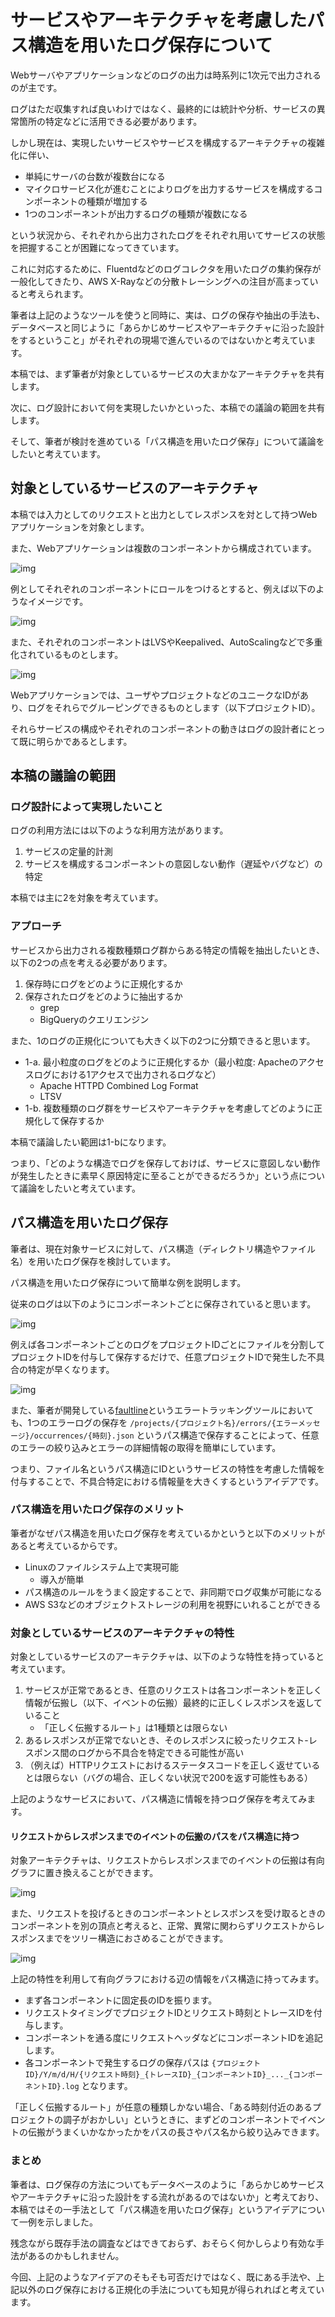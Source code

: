 # サービスやアーキテクチャを考慮したパス構造を用いたログ保存について

Webサーバやアプリケーションなどのログの出力は時系列に1次元で出力されるのが主です。

ログはただ収集すれば良いわけではなく、最終的には統計や分析、サービスの異常箇所の特定などに活用できる必要があります。

しかし現在は、実現したいサービスやサービスを構成するアーキテクチャの複雑化に伴い、

- 単純にサーバの台数が複数台になる
- マイクロサービス化が進むことによりログを出力するサービスを構成するコンポーネントの種類が増加する
- 1つのコンポーネントが出力するログの種類が複数になる

という状況から、それぞれから出力されたログをそれぞれ用いてサービスの状態を把握することが困難になってきています。

これに対応するために、Fluentdなどのログコレクタを用いたログの集約保存が一般化してきたり、AWS X-Rayなどの分散トレーシングへの注目が高まっていると考えられます。

筆者は上記のようなツールを使うと同時に、実は、ログの保存や抽出の手法も、データベースと同じように「あらかじめサービスやアーキテクチャに沿った設計をするということ」がそれぞれの現場で進んでいるのではないかと考えています。

本稿では、まず筆者が対象としているサービスの大まかなアーキテクチャを共有します。

次に、ログ設計において何を実現したいかといった、本稿での議論の範囲を共有します。

そして、筆者が検討を進めている「パス構造を用いたログ保存」について議論をしたいと考えています。

## 対象としているサービスのアーキテクチャ

本稿では入力としてのリクエストと出力としてレスポンスを対として持つWebアプリケーションを対象とします。

また、Webアプリケーションは複数のコンポーネントから構成されています。

![img](arch1.png)

例としてそれぞれのコンポーネントにロールをつけるとすると、例えば以下のようなイメージです。

![img](arch2.png)

また、それぞれのコンポーネントはLVSやKeepalived、AutoScalingなどで多重化されているものとします。

![img](arch3.png)

Webアプリケーションでは、ユーザやプロジェクトなどのユニークなIDがあり、ログをそれらでグルーピングできるものとします（以下プロジェクトID）。

それらサービスの構成やそれぞれのコンポーネントの動きはログの設計者にとって既に明らかであるとします。

## 本稿の議論の範囲

### ログ設計によって実現したいこと

ログの利用方法には以下のような利用方法があります。

1. サービスの定量的計測
2. サービスを構成するコンポーネントの意図しない動作（遅延やバグなど）の特定

本稿では主に2を対象を考えています。

### アプローチ

サービスから出力される複数種類ログ群からある特定の情報を抽出したいとき、以下の2つの点を考える必要があります。

1. 保存時にログをどのように正規化するか
2. 保存されたログをどのように抽出するか
	- grep
    - BigQueryのクエリエンジン

また、1のログの正規化についても大きく以下の2つに分類できると思います。

- 1-a. 最小粒度のログをどのように正規化するか（最小粒度:  Apacheのアクセスログにおける1アクセスで出力されるログなど）
	- Apache HTTPD Combined Log Format
    - LTSV
- 1-b. 複数種類のログ群をサービスやアーキテクチャを考慮してどのように正規化して保存するか

本稿で議論したい範囲は1-bになります。

つまり、「どのような構造でログを保存しておけば、サービスに意図しない動作が発生したときに素早く原因特定に至ることができるだろうか」という点について議論をしたいと考えています。

## パス構造を用いたログ保存

筆者は、現在対象サービスに対して、パス構造（ディレクトリ構造やファイル名）を用いたログ保存を検討しています。

パス構造を用いたログ保存について簡単な例を説明します。

従来のログは以下のようにコンポーネントごとに保存されていると思います。

![img](log1.png)

例えば各コンポーネントごとのログをプロジェクトIDごとにファイルを分割してプロジェクトIDを付与して保存するだけで、任意プロジェクトIDで発生した不具合の特定が早くなります。

![img](log2.png)

また、筆者が開発している[faultline](https://github.com/faultline/faultline)というエラートラッキングツールにおいても、1つのエラーログの保存を `/projects/{プロジェクト名}/errors/{エラーメッセージ}/occurrences/{時刻}.json` というパス構造で保存することによって、任意のエラーの絞り込みとエラーの詳細情報の取得を簡単にしています。

つまり、ファイル名というパス構造にIDというサービスの特性を考慮した情報を付与することで、不具合特定における情報量を大きくするというアイデアです。

### パス構造を用いたログ保存のメリット

筆者がなぜパス構造を用いたログ保存を考えているかというと以下のメリットがあると考えているからです。

- Linuxのファイルシステム上で実現可能
    - 導入が簡単
- パス構造のルールをうまく設定することで、非同期でログ収集が可能になる
- AWS S3などのオブジェクトストレージの利用を視野にいれることができる

### 対象としているサービスのアーキテクチャの特性

対象としているサービスのアーキテクチャは、以下のような特性を持っていると考えています。

1. サービスが正常であるとき、任意のリクエストは各コンポーネントを正しく情報が伝搬し（以下、イベントの伝搬）最終的に正しくレスポンスを返していること
	- 「正しく伝搬するルート」は1種類とは限らない
2. あるレスポンスが正常でないとき、そのレスポンスに絞ったリクエスト-レスポンス間のログから不具合を特定できる可能性が高い
3. （例えば）HTTPリクエストにおけるステータスコードを正しく返せているとは限らない（バグの場合、正しくない状況で200を返す可能性もある）

上記のようなサービスにおいて、パス構造に情報を持つログ保存を考えてみます。

#### リクエストからレスポンスまでのイベントの伝搬のパスをパス構造に持つ

対象アーキテクチャは、リクエストからレスポンスまでのイベントの伝搬は有向グラフに置き換えることができます。

![img](log3.png)

また、リクエストを投げるときのコンポーネントとレスポンスを受け取るときのコンポーネントを別の頂点と考えると、正常、異常に関わらずリクエストからレスポンスまでをツリー構造におさめることができます。

![img](log4.png)

上記の特性を利用して有向グラフにおける辺の情報をパス構造に持ってみます。

- まず各コンポーネントに固定長のIDを振ります。
- リクエストタイミングでプロジェクトIDとリクエスト時刻とトレースIDを付与します。
- コンポーネントを通る度にリクエストヘッダなどにコンポーネントIDを追記します。
- 各コンポーネントで発生するログの保存パスは `{プロジェクトID}/Y/m/d/H/{リクエスト時刻}_{トレースID}_{コンポーネントID}_..._{コンポーネントID}.log` となります。

「正しく伝搬するルート」が任意の種類しかない場合、「ある時刻付近のあるプロジェクトの調子がおかしい」というときに、まずどのコンポーネントでイベントの伝搬がうまくいかなかったかをパスの長さやパス名から絞り込みできます。

### まとめ

筆者は、ログ保存の方法についてもデータベースのように「あらかじめサービスやアーキテクチャに沿った設計をする流れがあるのではないか」と考えており、本稿ではその一手法として「パス構造を用いたログ保存」というアイデアについて一例を示しました。

残念ながら既存手法の調査などはできておらず、おそらく何かしらより有効な手法があるのかもしれません。

今回、上記のようなアイデアのそもそも可否だけではなく、既にある手法や、上記以外のログ保存における正規化の手法についても知見が得られればと考えています。
